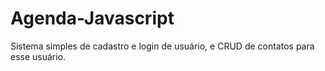 # Agenda-Javascript
Sistema simples de cadastro e login de usuário, e CRUD de contatos para esse usuário.
